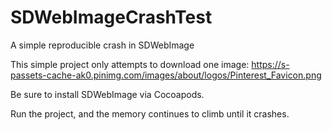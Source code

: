 # SDWebImageCrashTest
A simple reproducible crash in SDWebImage

This simple project only attempts to download one image: https://s-passets-cache-ak0.pinimg.com/images/about/logos/Pinterest_Favicon.png

Be sure to install SDWebImage via Cocoapods.

Run the project, and the memory continues to climb until it crashes.
